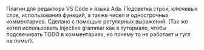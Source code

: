 Плагин для редактора VS Code и языка Ada. Подсветка строк, ключевых слов, использования  функций, а также чисел и однострочных комментариев. Сделано с помощью регулярных выражений. (Так же хотел использовать injective grammar как в туториале, чтобы подсвечивать TODO в комментариях, но почему то не работает и гугл не помог).